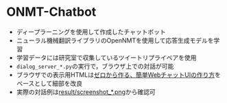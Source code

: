 # ONMT-Chatbot
- ディープラーニングを使用して作成したチャットボット
- ニューラル機械翻訳ライブラリのOpenNMTを使用して応答生成モデルを学習
- 学習データには研究室で収集しているツイートリプライペアを使用
- `dialog_server_*.py`の実行で，ブラウザ上での対話が可能
- ブラウザでの表示用HTMLは[ゼロから作る、簡単WebチャットUIの作り方](https://qiita.com/codomo_pro/items/ad4806c086b02a25d45d)をベースとして細部を改良
- 実際の対話例は[result/screenshot_*.png](https://github.com/IwahaC/ONMT-Chatbot/tree/main/result)から確認可